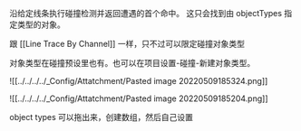 沿给定线条执行碰撞检测并返回遭遇的首个命中。
这只会找到由 objectTypes 指定类型的对象。

跟  [[Line Trace By Channel]] 一样，只不过可以限定碰撞对象类型

对象类型在碰撞预设里也有。也可以在项目设置-碰撞-新建对象类型。

![[../../../../_Config/Attatchment/Pasted image 20220509185324.png]]

![[../../../../_Config/Attatchment/Pasted image 20220509185204.png]]

object types 可以拖出来，创建数组，然后自己设置

